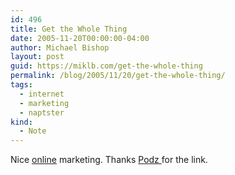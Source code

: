 ```yaml
---
id: 496
title: Get the Whole Thing
date: 2005-11-20T00:00:00-04:00
author: Michael Bishop
layout: post
guid: https://miklb.com/get-the-whole-thing
permalink: /blog/2005/11/20/get-the-whole-thing/
tags:
  - internet
  - marketing
  - naptster
kind:
  - Note
---
```

<p>Nice <a href="http://www.getthewholething.co.uk/">online</a> marketing.  Thanks <a href="http://www.tamba2.org.uk/">Podz </a>for the link.</p>